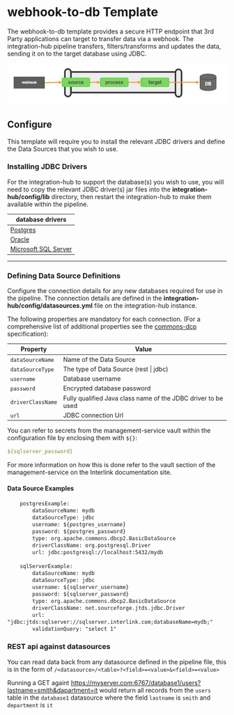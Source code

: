 # webhook-to-db Template

The webhook-to-db template provides a secure HTTP endpoint that 3rd Party applications can target to transfer data via a webhook. The integration-hub pipeline transfers, filters/transforms and updates the data, sending it on to the target database using JDBC.

<p align="center">
<img src="../../assets/images/webhook-to-db/2.0//flow_webhook-to-db.jpg" />
</p>

## Configure

This template will require you to install the relevant JDBC drivers and define the Data Sources that you wish to use.

### Installing JDBC Drivers

For the integration-hub to support the database(s) you wish to use, you will need to copy the relevant JDBC driver(s) jar files into the **integration-hub/config/lib** directory, then restart the integration-hub to make them available within the pipeline.

| database drivers                           |
| ------------------------------------------ |
| [Postgres][postgres_download]              |
| [Oracle][oracle_download]                  |
| [Microsoft SQL Server][sqlserver_download] |

[postgres_download]: https://jdbc.postgresql.org/download.html
[oracle_download]: https://www.oracle.com/uk/database/technologies/appdev/jdbc-downloads.html
[sqlserver_download]: https://docs.microsoft.com/en-us/sql/connect/jdbc/download-microsoft-jdbc-driver-for-sql-server?view=sql-server-ver15

---

### Defining Data Source Definitions

Configure the connection details for any new databases required for use in the pipeline. The connection details are defined in the **integration-hub/config/datasources.yml** file on the integration-hub instance.

The following properties are mandatory for each connection. (For a comprehensive list of additional properties see the <a href="https://commons.apache.org/proper/commons-dbcp/configuration.html" target="_isspop">commons-dcp</a> specification):

| Property          | Value                                                         |
| ----------------- | ------------------------------------------------------------- |
| `dataSourceName`  | Name of the Data Source                                       |
| `dataSourceType`  | The type of Data Source (rest \| jdbc)                        |
| `username`        | Database username                                             |
| `password`        | Encrypted database password                                   |
| `driverClassName` | Fully qualified Java class name of the JDBC driver to be used |
| `url`             | JDBC connection Url                                           |

You can refer to secrets from the management-service vault within the configuration file by enclosing them with `${}`:

```yml
${sqlserver_password}
```

For more information on how this is done refer to the vault section of the management-service on the Interlink documentation site.

#### Data Source Examples

```
    postgresExample:
        dataSourceName: mydb
        dataSourceType: jdbc
        username: ${postgres_username}
        password: ${postgres_password}
        type: org.apache.commons.dbcp2.BasicDataSource
        driverClassName: org.postgresql.Driver
        url: jdbc:postgresql://localhost:5432/mydb

    sqlServerExample:
        dataSourceName: mydb
        dataSourceType: jdbc
        username: ${sqlserver_username}
        password: ${sqlserver_password}
        type: org.apache.commons.dbcp2.BasicDataSource
        driverClassName: net.sourceforge.jtds.jdbc.Driver
        url: "jdbc:jtds:sqlserver://sqlserver.interlink.com;databaseName=mydb;"
        validationQuery: "select 1"
```

### REST api against datasources

You can read data back from any datasource defined in the pipeline file, this is in the form of `/<datasource>/<table>?<field>=<value>&<field>=<value>`

Running a GET againt https://myserver.com:6767/database1/users?lastname=smith&dapartment=it would return all records from the `users` table in the `database1` datasource where the field `lastname` is `smith` and `department` is `it`
